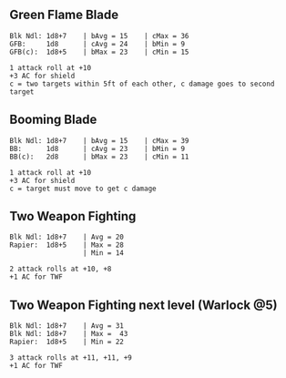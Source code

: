 ## Green Flame Blade
```
Blk Ndl: 1d8+7    | bAvg = 15    | cMax = 36
GFB:     1d8      | cAvg = 24    | bMin = 9
GFB(c):  1d8+5    | bMax = 23    | cMin = 15

1 attack roll at +10 
+3 AC for shield
c = two targets within 5ft of each other, c damage goes to second target
```
## Booming Blade
```
Blk Ndl: 1d8+7    | bAvg = 15    | cMax = 39
BB:      1d8      | cAvg = 23    | bMin = 9
BB(c):   2d8      | bMax = 23    | cMin = 11

1 attack roll at +10
+3 AC for shield
c = target must move to get c damage
```
## Two Weapon Fighting
```
Blk Ndl: 1d8+7    | Avg = 20
Rapier:  1d8+5    | Max = 28 
                  | Min = 14

2 attack rolls at +10, +8
+1 AC for TWF
```
## Two Weapon Fighting next level (Warlock @5)
```
Blk Ndl: 1d8+7    | Avg = 31
Blk Ndl: 1d8+7    | Max =  43
Rapier:  1d8+5    | Min = 22

3 attack rolls at +11, +11, +9
+1 AC for TWF
```
